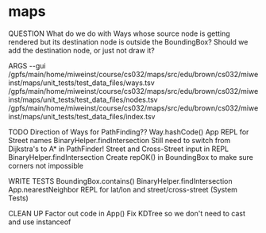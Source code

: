 maps
====

QUESTION
What do we do with Ways whose source node is getting rendered but its destination node is outside the BoundingBox? Should we add the destination node, or just not draw it?

ARGS
--gui /gpfs/main/home/miweinst/course/cs032/maps/src/edu/brown/cs032/miweinst/maps/unit_tests/test_data_files/ways.tsv /gpfs/main/home/miweinst/course/cs032/maps/src/edu/brown/cs032/miweinst/maps/unit_tests/test_data_files/nodes.tsv /gpfs/main/home/miweinst/course/cs032/maps/src/edu/brown/cs032/miweinst/maps/unit_tests/test_data_files/index.tsv

TODO
Direction of Ways for PathFinding??
Way.hashCode()
App REPL for Street names
	BinaryHelper.findIntersection
Still need to switch from Dijkstra's to A* in PathFinder! 
Street and Cross-Street input in REPL
	BinaryHelper.findIntersection
Create repOK() in BoundingBox to make sure corners not impossible


WRITE TESTS
BoundingBox.contains()
BinaryHelper.findIntersection
App.nearestNeighbor
REPL for lat/lon and street/cross-street (System Tests)


CLEAN UP
Factor out code in App()
Fix KDTree so we don't need to cast and use instanceof
